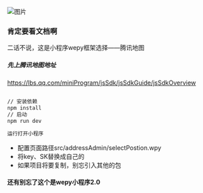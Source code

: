 
![图片](https://xiyuexq.oss-cn-shanghai.aliyuncs.com/IMG_2075.JPG?OSSAccessKeyId=TMP.3Ke9fSWHEA6pDXRDwEQGhfAMjnFf2uPDTC6nd8EJJQ1wrUCjn1Tbo4gG5cegCRud4CLrRxqWJ2n3n8uweXPyfJrUSWf43S&Expires=1592378113&Signature=2Foh6pLOt/U1PT9bAasYWONFTRs%3D)
### 肯定要看文档啊
二话不说，这是小程序wepy框架选择——腾讯地图

##### 先上腾讯地图地址
https://lbs.qq.com/miniProgram/jsSdk/jsSdkGuide/jsSdkOverview

```bash

// 安装依赖
npm install
// 启动
npm run dev

运行打开小程序
```


- 配置页面路径src/addressAdmin/selectPostion.wpy
- 将key、SK替换成自己的
- 如果项目将要复制，别忘引入其他的包


#### 还有别忘了这个是wepy小程序2.0
